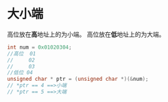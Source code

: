 # 大小端
高位放在**高**地址上的为小端。
高位放在**低**地址上的为大端。
```c++
int num = 0x01020304;
//高位  01
//     02
//     03
//低位 04
unsigned char * ptr = (unsigned char *)(&num);
// *ptr == 4 ==>小端
// *ptr == 5 ==>大端
```







